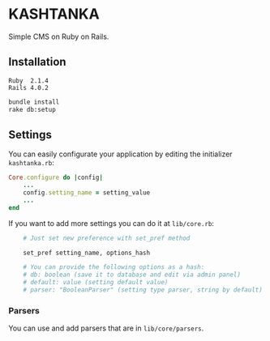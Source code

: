 # KASHTANKA

Simple CMS on Ruby on Rails.

## Installation

```
Ruby  2.1.4
Rails 4.0.2
```

```bash
bundle install
rake db:setup
```

## Settings

You can easily configurate your application by editing the initializer ```kashtanka.rb```:

```ruby
Core.configure do |config|
    ...
	config.setting_name = setting_value
	...
end
```

If you want to add more settings you can do it at ```lib/core.rb```:

```ruby
	# Just set new preference with set_pref method

	set_pref setting_name, options_hash

	# You can provide the following options as a hash:
	# db: boolean (save it to database and edit via admin panel)
	# default: value (setting default value)
	# parser: "BooleanParser" (setting type parser, string by default)
```

### Parsers

You can use and add parsers that are in ```lib/core/parsers```.

